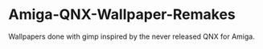 # Amiga-QNX-Wallpaper-Remakes
Wallpapers done with gimp inspired by the never released QNX for Amiga.
